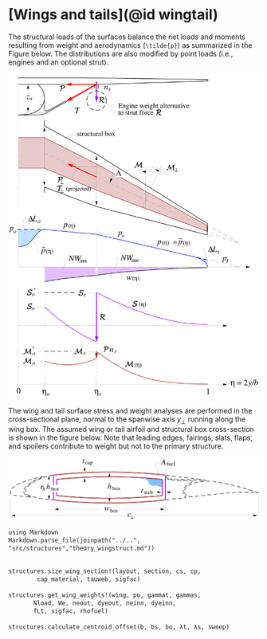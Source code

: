 # [Wings and tails](@id wingtail)

The structural loads of the surfaces balance the net loads and moments resulting from weight and aerodynamics (``\tilde{p}``) as summarized in the Figure below. The distributions are also modified by point loads (i.e., engines and an optional strut).

![](../assets/wingload.png)

The wing and tail surface stress and weight analyses are performed in the cross-sectional plane, normal to the spanwise axis $y_{\scriptscriptstyle \perp}$ running along the wing box. The assumed wing or tail airfoil and structural box cross-section is shown in the figure below. Note that leading edges, fairings, slats, flaps, and spoilers contribute to weight but not to the primary structure.

![](../assets/wingbox.png)

```@eval
using Markdown
Markdown.parse_file(joinpath("../..", "src/structures","theory_wingstruct.md"))
```


```@docs

structures.size_wing_section!(layout, section, cs, cp, 
        cap_material, tauweb, sigfac)

structures.get_wing_weights!(wing, po, gammat, gammas, 
       Nload, We, neout, dyeout, neinn, dyeinn,
       fLt, sigfac, rhofuel)

structures.calculate_centroid_offset(b, bs, bo, λt, λs, sweep)
```
